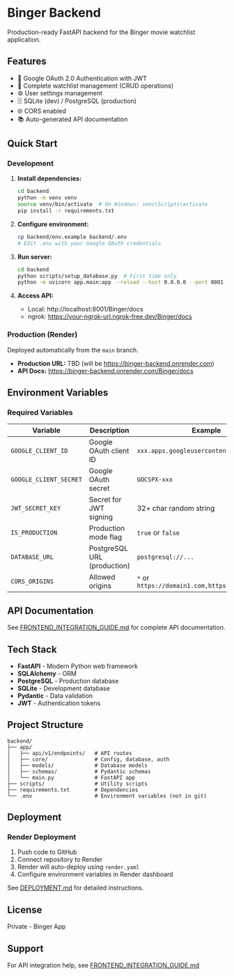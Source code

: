 # Binger Backend

Production-ready FastAPI backend for the Binger movie watchlist application.

## Features

- 🔐 Google OAuth 2.0 Authentication with JWT
- 📝 Complete watchlist management (CRUD operations)
- ⚙️ User settings management
- 🗄️ SQLite (dev) / PostgreSQL (production)
- 🌐 CORS enabled
- 📚 Auto-generated API documentation

## Quick Start

### Development

1. **Install dependencies:**
   ```bash
   cd backend
   python -m venv venv
   source venv/bin/activate  # On Windows: venv\Scripts\activate
   pip install -r requirements.txt
   ```

2. **Configure environment:**
   ```bash
   cp backend/env.example backend/.env
   # Edit .env with your Google OAuth credentials
   ```

3. **Run server:**
   ```bash
   cd backend
   python scripts/setup_database.py  # First time only
   python -m uvicorn app.main:app --reload --host 0.0.0.0 --port 8001
   ```

4. **Access API:**
   - Local: http://localhost:8001/Binger/docs
   - ngrok: https://your-ngrok-url.ngrok-free.dev/Binger/docs

### Production (Render)

Deployed automatically from the `main` branch.

- **Production URL:** TBD (will be https://binger-backend.onrender.com)
- **API Docs:** https://binger-backend.onrender.com/Binger/docs

## Environment Variables

### Required Variables

| Variable | Description | Example |
|----------|-------------|---------|
| `GOOGLE_CLIENT_ID` | Google OAuth client ID | `xxx.apps.googleusercontent.com` |
| `GOOGLE_CLIENT_SECRET` | Google OAuth secret | `GOCSPX-xxx` |
| `JWT_SECRET_KEY` | Secret for JWT signing | 32+ char random string |
| `IS_PRODUCTION` | Production mode flag | `true` or `false` |
| `DATABASE_URL` | PostgreSQL URL (production) | `postgresql://...` |
| `CORS_ORIGINS` | Allowed origins | `*` or `https://domain1.com,https://domain2.com` |

## API Documentation

See [FRONTEND_INTEGRATION_GUIDE.md](FRONTEND_INTEGRATION_GUIDE.md) for complete API documentation.

## Tech Stack

- **FastAPI** - Modern Python web framework
- **SQLAlchemy** - ORM
- **PostgreSQL** - Production database
- **SQLite** - Development database
- **Pydantic** - Data validation
- **JWT** - Authentication tokens

## Project Structure

```
backend/
├── app/
│   ├── api/v1/endpoints/   # API routes
│   ├── core/               # Config, database, auth
│   ├── models/             # Database models
│   ├── schemas/            # Pydantic schemas
│   └── main.py             # FastAPI app
├── scripts/                # Utility scripts
├── requirements.txt        # Dependencies
└── .env                    # Environment variables (not in git)
```

## Deployment

### Render Deployment

1. Push code to GitHub
2. Connect repository to Render
3. Render will auto-deploy using `render.yaml`
4. Configure environment variables in Render dashboard

See [DEPLOYMENT.md](DEPLOYMENT.md) for detailed instructions.

## License

Private - Binger App

## Support

For API integration help, see [FRONTEND_INTEGRATION_GUIDE.md](FRONTEND_INTEGRATION_GUIDE.md)

